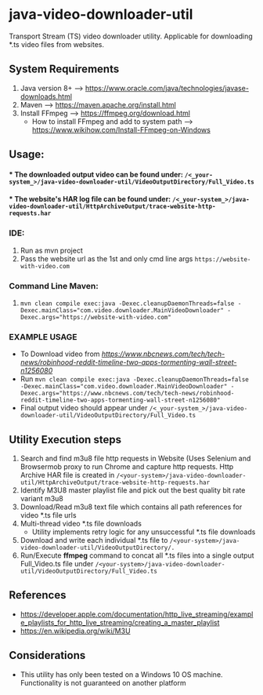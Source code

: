 # java-video-downloader-util
Transport Stream (TS) video downloader utility.
Applicable for downloading *.ts video files from websites.


## System Requirements
1. Java version 8+ --> https://www.oracle.com/java/technologies/javase-downloads.html
2. Maven --> https://maven.apache.org/install.html
3. Install FFmpeg --> https://ffmpeg.org/download.html
   * How to install FFmpeg and add to system path --> https://www.wikihow.com/Install-FFmpeg-on-Windows


## Usage:

#### * The downloaded output video can be found under:  `/<_your-system_>/java-video-downloader-util/VideoOutputDirectory/Full_Video.ts`
#### * The website's HAR log file can be found under:   `/<_your-system_>/java-video-downloader-util/HttpArchiveOutput/trace-website-http-requests.har`


### IDE:
1. Run as mvn project
2. Pass the website url as the 1st and only cmd line args `https://website-with-video.com`

### Command Line Maven:
1. `mvn clean compile exec:java -Dexec.cleanupDaemonThreads=false -Dexec.mainClass="com.video.downloader.MainVideoDownloader" -Dexec.args="https://website-with-video.com"`

### EXAMPLE USAGE
* To Download video from _https://www.nbcnews.com/tech/tech-news/robinhood-reddit-timeline-two-apps-tormenting-wall-street-n1256080_
* Run `mvn clean compile exec:java -Dexec.cleanupDaemonThreads=false -Dexec.mainClass="com.video.downloader.MainVideoDownloader" -Dexec.args="https://www.nbcnews.com/tech/tech-news/robinhood-reddit-timeline-two-apps-tormenting-wall-street-n1256080"`
* Final output video should appear under `/<_your-system_>/java-video-downloader-util/VideoOutputDirectory/Full_Video.ts`

## Utility Execution steps
1. Search and find m3u8 file http requests in Website
   (Uses Selenium and Browsermob proxy to run Chrome and capture http requests. Http Archive HAR file is created in `/<your-system>/java-video-downloader-util/HttpArchiveOutput/trace-website-http-requests.har`
2. Identify M3U8 master playlist file and pick out the best quality bit rate variant m3u8
3. Download/Read m3u8 text file which contains all path references for video *.ts file urls
4. Multi-thread video *.ts file downloads
   * Utility implements retry logic for any unsuccessful *.ts file downloads
5. Download and write each individual *.ts file to `/<your-system>/java-video-downloader-util/VideoOutputDirectory/.`
6. Run/Execute **ffmpeg** command to concat all *.ts files into a single output Full_Video.ts file under `/<your-system>/java-video-downloader-util/VideoOutputDirectory/Full_Video.ts`

## References
* https://developer.apple.com/documentation/http_live_streaming/example_playlists_for_http_live_streaming/creating_a_master_playlist
* https://en.wikipedia.org/wiki/M3U

## Considerations
* This utility has only been tested on a Windows 10 OS machine. Functionality is not guaranteed on another platform

